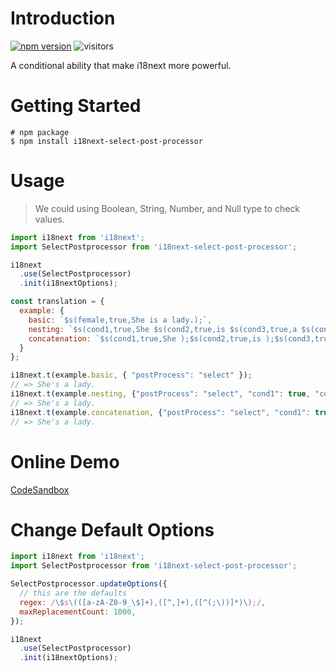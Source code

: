 # Introduction

[![npm version](https://img.shields.io/npm/v/i18next-select-post-processor.svg?style=flat-square)](https://www.npmjs.com/package/i18next-select-post-processor)
![visitors](https://visitor-badge.glitch.me/badge?page_id=iendeavor.i18next-select-post-processor)

A conditional ability that make i18next more powerful.

# Getting Started

```
# npm package
$ npm install i18next-select-post-processor
```

# Usage

> We could using Boolean, String, Number, and Null type to check values.

```js
import i18next from 'i18next';
import SelectPostprocessor from 'i18next-select-post-processor';

i18next
  .use(SelectPostprocessor)
  .init(i18nextOptions);
```

```js
const translation = {
  example: {
    basic: `$s(female,true,She is a lady.);`,
    nesting: `$s(cond1,true,She $s(cond2,true,is $s(cond3,true,a $s(cond4,true,lady.););););`,
    concatenation: `$s(cond1,true,She );$s(cond2,true,is );$s(cond3,true,a );$s(cond4,true,lady.);`
  }
};
```

```js
i18next.t(example.basic, { "postProcess": "select" });
// => She's a lady.
i18next.t(example.nesting, {"postProcess": "select", "cond1": true, "cond2": true, "cond3": true, "cond4": true});
// => She's a lady.
i18next.t(example.concatenation, {"postProcess": "select", "cond1": true, "cond2": true, "cond3": true, "cond4": true});
// => She's a lady.
```

# Online Demo

[CodeSandbox](https://codesandbox.io/s/i18next-select-post-processor-5t4oz)

# Change Default Options

```js
import i18next from 'i18next';
import SelectPostprocessor from 'i18next-select-post-processor';

SelectPostprocessor.updateOptions({
  // this are the defaults
  regex: /\$s\(([a-zA-Z0-9_\$]+),([^,]+),([^(;\))]*)\);/,
  maxReplacementCount: 1000,
});

i18next
  .use(SelectPostprocessor)
  .init(i18nextOptions);
```
